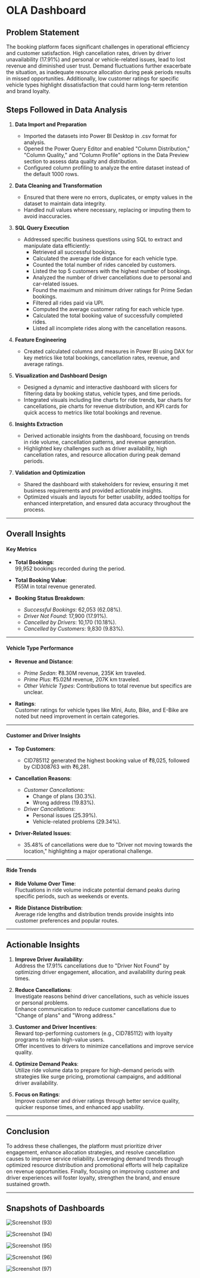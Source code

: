 
# **OLA Dashboard**

## **Problem Statement**

The booking platform faces significant challenges in operational efficiency and customer satisfaction. High cancellation rates, driven by driver unavailability (17.91%) and personal or vehicle-related issues, lead to lost revenue and diminished user trust. Demand fluctuations further exacerbate the situation, as inadequate resource allocation during peak periods results in missed opportunities. Additionally, low customer ratings for specific vehicle types highlight dissatisfaction that could harm long-term retention and brand loyalty.


 

## **Steps Followed in Data Analysis**  

1. **Data Import and Preparation**  
   - Imported the datasets into Power BI Desktop in .csv format for analysis.  
   - Opened the Power Query Editor and enabled "Column Distribution," "Column Quality," and "Column Profile" options in the Data Preview section to assess data quality and distribution.  
   - Configured column profiling to analyze the entire dataset instead of the default 1000 rows.  

2. **Data Cleaning and Transformation**  
   - Ensured that there were no errors, duplicates, or empty values in the dataset to maintain data integrity.  
   - Handled null values where necessary, replacing or imputing them to avoid inaccuracies.  

3. **SQL Query Execution**  
   - Addressed specific business questions using SQL to extract and manipulate data efficiently:  
     - Retrieved all successful bookings.  
     - Calculated the average ride distance for each vehicle type.  
     - Counted the total number of rides canceled by customers.  
     - Listed the top 5 customers with the highest number of bookings.  
     - Analyzed the number of driver cancellations due to personal and car-related issues.  
     - Found the maximum and minimum driver ratings for Prime Sedan bookings.  
     - Filtered all rides paid via UPI.  
     - Computed the average customer rating for each vehicle type.  
     - Calculated the total booking value of successfully completed rides.  
     - Listed all incomplete rides along with the cancellation reasons.  

4. **Feature Engineering**  
   - Created calculated columns and measures in Power BI using DAX for key metrics like total bookings, cancellation rates, revenue, and average ratings.  

5. **Visualization and Dashboard Design**  
   - Designed a dynamic and interactive dashboard with slicers for filtering data by booking status, vehicle types, and time periods.  
   - Integrated visuals including line charts for ride trends, bar charts for cancellations, pie charts for revenue distribution, and KPI cards for quick access to metrics like total bookings and revenue.  

6. **Insights Extraction**  
   - Derived actionable insights from the dashboard, focusing on trends in ride volume, cancellation patterns, and revenue generation.  
   - Highlighted key challenges such as driver availability, high cancellation rates, and resource allocation during peak demand periods.  

7. **Validation and Optimization**  
   - Shared the dashboard with stakeholders for review, ensuring it met business requirements and provided actionable insights.  
   - Optimized visuals and layouts for better usability, added tooltips for enhanced interpretation, and ensured data accuracy throughout the process.  

---

## **Overall Insights**


#### **Key Metrics**
- **Total Bookings**:  
  99,952 bookings recorded during the period.

- **Total Booking Value**:  
  ₹55M in total revenue generated.

- **Booking Status Breakdown**:  
  - *Successful Bookings*: 62,053 (62.08%).  
  - *Driver Not Found*: 17,900 (17.91%).  
  - *Cancelled by Drivers*: 10,170 (10.18%).  
  - *Cancelled by Customers*: 9,830 (9.83%).

---

#### **Vehicle Type Performance**
- **Revenue and Distance**:  
  - *Prime Sedan*: ₹8.30M revenue, 235K km traveled.  
  - *Prime Plus*: ₹5.02M revenue, 207K km traveled.  
  - *Other Vehicle Types*: Contributions to total revenue but specifics are unclear.

- **Ratings**:  
  Customer ratings for vehicle types like Mini, Auto, Bike, and E-Bike are noted but need improvement in certain categories.

---

#### **Customer and Driver Insights**
- **Top Customers**:  
  - CID785112 generated the highest booking value of ₹8,025, followed by CID308763 with ₹6,281.

- **Cancellation Reasons**:  
  - *Customer Cancellations*:  
    - Change of plans (30.3%).  
    - Wrong address (19.83%).  
  - *Driver Cancellations*:  
    - Personal issues (25.39%).  
    - Vehicle-related problems (29.34%).

- **Driver-Related Issues**:  
  - 35.48% of cancellations were due to "Driver not moving towards the location," highlighting a major operational challenge.

---

#### **Ride Trends**
- **Ride Volume Over Time**:  
  Fluctuations in ride volume indicate potential demand peaks during specific periods, such as weekends or events.

- **Ride Distance Distribution**:  
  Average ride lengths and distribution trends provide insights into customer preferences and popular routes.

---

## **Actionable Insights**
1. **Improve Driver Availability**:  
   Address the 17.91% cancellations due to "Driver Not Found" by optimizing driver engagement, allocation, and availability during peak times.

2. **Reduce Cancellations**:  
   Investigate reasons behind driver cancellations, such as vehicle issues or personal problems.  
   Enhance communication to reduce customer cancellations due to "Change of plans" and "Wrong address."

3. **Customer and Driver Incentives**:  
   Reward top-performing customers (e.g., CID785112) with loyalty programs to retain high-value users.  
   Offer incentives to drivers to minimize cancellations and improve service quality.

4. **Optimize Demand Peaks**:  
   Utilize ride volume data to prepare for high-demand periods with strategies like surge pricing, promotional campaigns, and additional driver availability.

5. **Focus on Ratings**:  
   Improve customer and driver ratings through better service quality, quicker response times, and enhanced app usability.

---




## **Conclusion**  

To address these challenges, the platform must prioritize driver engagement, enhance allocation strategies, and resolve cancellation causes to improve service reliability. Leveraging demand trends through optimized resource distribution and promotional efforts will help capitalize on revenue opportunities. Finally, focusing on improving customer and driver experiences will foster loyalty, strengthen the brand, and ensure sustained growth.

---

## **Snapshots of Dashboards**


![Screenshot (93)](https://github.com/user-attachments/assets/bad5eb03-7902-4c69-8716-7de868a79092)

![Screenshot (94)](https://github.com/user-attachments/assets/5a976140-35b1-42f4-82bb-d9aa7531ba8c)

![Screenshot (95)](https://github.com/user-attachments/assets/f0ebaa6c-4ba9-4237-b270-5a1bd43e3779)

![Screenshot (96)](https://github.com/user-attachments/assets/3a054dea-6aca-4b1a-b483-589e8359cc6b)

![Screenshot (97)](https://github.com/user-attachments/assets/d26fe6d9-2f6e-4418-bbe5-b3f916824e5b)
